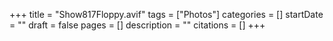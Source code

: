 +++
title = "Show817Floppy.avif"
tags = ["Photos"]
categories = []
startDate = ""
draft = false
pages = []
description = ""
citations = []
+++
